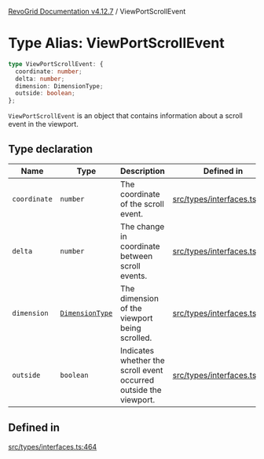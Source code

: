 [RevoGrid Documentation v4.12.7](README.md) / ViewPortScrollEvent

# Type Alias: ViewPortScrollEvent

```ts
type ViewPortScrollEvent: {
  coordinate: number;
  delta: number;
  dimension: DimensionType;
  outside: boolean;
};
```

`ViewPortScrollEvent` is an object that contains information about a scroll
event in the viewport.

## Type declaration

| Name | Type | Description | Defined in |
| ------ | ------ | ------ | ------ |
| `coordinate` | `number` | The coordinate of the scroll event. | [src/types/interfaces.ts:472](https://github.com/revolist/revogrid/blob/435ff99a088c5c293d22eb08cc3e448f60f4eb56/src/types/interfaces.ts#L472) |
| `delta` | `number` | The change in coordinate between scroll events. | [src/types/interfaces.ts:476](https://github.com/revolist/revogrid/blob/435ff99a088c5c293d22eb08cc3e448f60f4eb56/src/types/interfaces.ts#L476) |
| `dimension` | [`DimensionType`](TypeAlias.DimensionType.md) | The dimension of the viewport being scrolled. | [src/types/interfaces.ts:468](https://github.com/revolist/revogrid/blob/435ff99a088c5c293d22eb08cc3e448f60f4eb56/src/types/interfaces.ts#L468) |
| `outside` | `boolean` | Indicates whether the scroll event occurred outside the viewport. | [src/types/interfaces.ts:480](https://github.com/revolist/revogrid/blob/435ff99a088c5c293d22eb08cc3e448f60f4eb56/src/types/interfaces.ts#L480) |

## Defined in

[src/types/interfaces.ts:464](https://github.com/revolist/revogrid/blob/435ff99a088c5c293d22eb08cc3e448f60f4eb56/src/types/interfaces.ts#L464)
